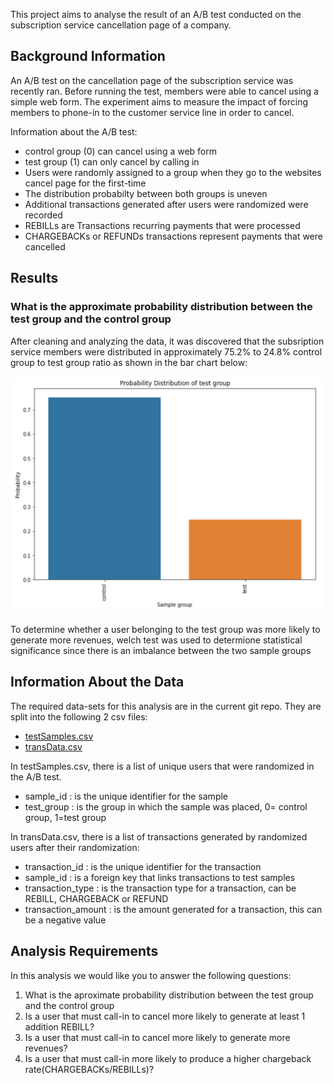 This project aims to analyse the result of an A/B test conducted on the subscription service cancellation page of a company.

## Background Information
An A/B test on the cancellation page of the subscription service was recently ran. Before running the test, members were able to cancel using a simple web form. The experiment aims to measure the impact of forcing members to phone-in to the customer service line in order to cancel.

Information about the A/B test:
- control group (0) can cancel using a web form
- test group (1) can only cancel by calling in
- Users were randomly assigned to a group when they go to the websites cancel page for the first-time
- The distribution probabilty between both groups is uneven
- Additional transactions generated after users were randomized were recorded
- REBILLs are Transactions recurring payments that were processed
- CHARGEBACKs or REFUNDs transactions represent payments that were cancelled

## Results

### What is the approximate probability distribution between the test group and the control group
After cleaning and analyzing the data, it was discovered that the subsription service members were distributed in approximately 75.2% to 24.8% control group to test group ratio as shown in the bar chart below:

![Probability Distribution](https://github.com/Oyenike-Nwanebu/AB_Test_Analysis/blob/master/Data/Prob_Distribution.png?raw=true)

To determine whether a user belonging to the test group was more likely to generate more revenues, welch test was used to determione statistical significance since there is an imbalance between the two sample groups

## Information About the Data
The required data-sets for this analysis are in the current git repo. They are  split into the following 2 csv files:
- [testSamples.csv](testSamples.csv)
- [transData.csv](transData.csv)

In testSamples.csv, there is a list of unique users that were randomized in the A/B test.
* sample_id : is the unique identifier for the sample
* test_group : is the group in which the sample was placed, 0= control group, 1=test group

In transData.csv, there is a list of transactions generated by randomized users after their randomization:
* transaction_id : is the unique identifier for the transaction
* sample_id : is a foreign key that links transactions to test samples
* transaction_type : is the transaction type for a transaction, can be REBILL, CHARGEBACK or REFUND
* transaction_amount : is the amount generated for a transaction, this can be a negative value

## Analysis Requirements

In this analysis we would like you to answer the following questions:

1. What is the aproximate probability distribution between the test group and the control group
2. Is a user that must call-in to cancel more likely to generate at least 1 addition REBILL?
3. Is a user that must call-in to cancel more likely to generate more revenues?
4. Is a user that must call-in more likely to produce a higher chargeback rate(CHARGEBACKs/REBILLs)?
